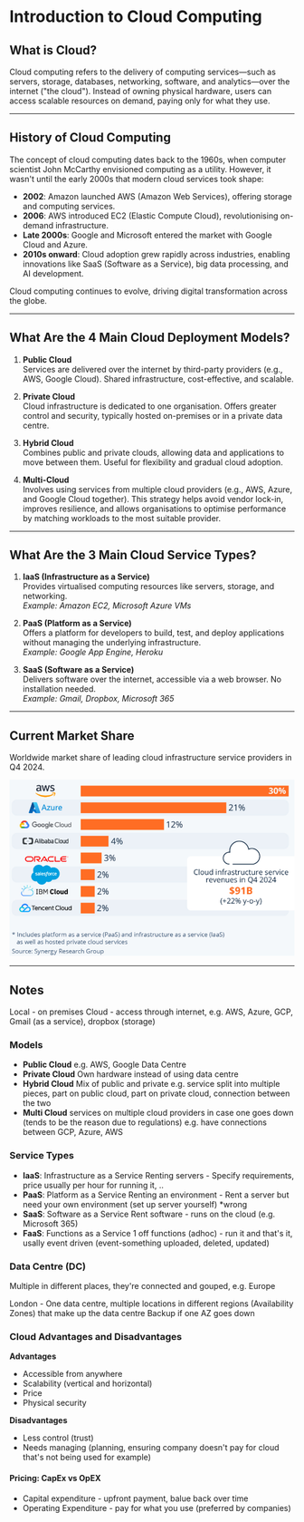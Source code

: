 # Introduction to Cloud Computing

## What is Cloud?


Cloud computing refers to the delivery of computing services—such as servers, storage, databases, networking, software, and analytics—over the internet ("the cloud"). Instead of owning physical hardware, users can access scalable resources on demand, paying only for what they use. 

---
## History of Cloud Computing

The concept of cloud computing dates back to the 1960s, when computer scientist John McCarthy envisioned computing as a utility. However, it wasn't until the early 2000s that modern cloud services took shape:

- **2002**: Amazon launched AWS (Amazon Web Services), offering storage and computing services.
- **2006**: AWS introduced EC2 (Elastic Compute Cloud), revolutionising on-demand infrastructure.
- **Late 2000s**: Google and Microsoft entered the market with Google Cloud and Azure.
- **2010s onward**: Cloud adoption grew rapidly across industries, enabling innovations like SaaS (Software as a Service), big data processing, and AI development.

Cloud computing continues to evolve, driving digital transformation across the globe.

---
## What Are the 4 Main Cloud Deployment Models?

1. **Public Cloud**  
   Services are delivered over the internet by third-party providers (e.g., AWS, Google Cloud). Shared infrastructure, cost-effective, and scalable.

2. **Private Cloud**  
   Cloud infrastructure is dedicated to one organisation. Offers greater control and security, typically hosted on-premises or in a private data centre.

3. **Hybrid Cloud**  
   Combines public and private clouds, allowing data and applications to move between them. Useful for flexibility and gradual cloud adoption.

4. **Multi-Cloud**  
   Involves using services from multiple cloud providers (e.g., AWS, Azure, and Google Cloud together). This strategy helps avoid vendor lock-in, improves resilience, and allows organisations to optimise performance by matching workloads to the most suitable provider.


---

## What Are the 3 Main Cloud Service Types?

1. **IaaS (Infrastructure as a Service)**  
   Provides virtualised computing resources like servers, storage, and networking.  
   _Example: Amazon EC2, Microsoft Azure VMs_

2. **PaaS (Platform as a Service)**  
   Offers a platform for developers to build, test, and deploy applications without managing the underlying infrastructure.  
   _Example: Google App Engine, Heroku_

3. **SaaS (Software as a Service)**  
   Delivers software over the internet, accessible via a web browser. No installation needed.  
   _Example: Gmail, Dropbox, Microsoft 365_

---

## Current Market Share
Worldwide market share of leading cloud infrastructure service providers in Q4 2024.

![Market Share](market_share.png)

---


## Notes
Local - on premises
Cloud - access through internet, e.g. AWS, Azure, GCP, Gmail (as a service), dropbox (storage)


### Models
- **Public Cloud**
    e.g. AWS, Google Data Centre
- **Private Cloud**
    Own hardware instead of using data centre
- **Hybrid Cloud**
    Mix of public and private
    e.g. service split into multiple pieces, part on public cloud, part on private cloud, connection between the two
- **Multi Cloud**
    services on multiple cloud providers in case one goes down (tends to be the reason due to regulations)
    e.g. have connections between GCP, Azure, AWS


### Service Types
- **IaaS**: Infrastructure as a Service
    Renting servers - Specify requirements, price usually per hour for running it, ..
- **PaaS**: Platform as a Service
    Renting an environment - Rent a server but need your own environment (set up server yourself) *wrong
- **SaaS**: Software as a Service
    Rent software - runs on the cloud (e.g. Microsoft 365)
- **FaaS**: Functions as a Service
    1 off functions (adhoc) - run it and that's it, usally event driven (event-something uploaded, deleted, updated)


### Data Centre (DC)
Multiple in different places, they're connected and gouped, e.g. Europe

London - One data centre, multiple locations in different regions (Availability Zones) that make up the data centre
Backup if one AZ goes down

### Cloud Advantages and Disadvantages

**Advantages**
- Accessible from anywhere
- Scalability (vertical and horizontal)
- Price
- Physical security

**Disadvantages**
- Less control (trust)
- Needs managing (planning, ensuring company doesn't pay for cloud that's not being used for example)


#### Pricing: CapEx vs OpEX
- Capital expenditure - upfront payment, balue back over time
- Operating Expenditure - pay for what you use (preferred by companies)





